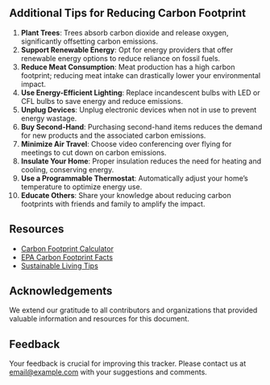 ## Additional Tips for Reducing Carbon Footprint
1. **Plant Trees**: Trees absorb carbon dioxide and release oxygen, significantly offsetting carbon emissions.
2. **Support Renewable Energy**: Opt for energy providers that offer renewable energy options to reduce reliance on fossil fuels.
3. **Reduce Meat Consumption**: Meat production has a high carbon footprint; reducing meat intake can drastically lower your environmental impact.
4. **Use Energy-Efficient Lighting**: Replace incandescent bulbs with LED or CFL bulbs to save energy and reduce emissions.
5. **Unplug Devices**: Unplug electronic devices when not in use to prevent energy wastage.
6. **Buy Second-Hand**: Purchasing second-hand items reduces the demand for new products and the associated carbon emissions.
7. **Minimize Air Travel**: Choose video conferencing over flying for meetings to cut down on carbon emissions.
8. **Insulate Your Home**: Proper insulation reduces the need for heating and cooling, conserving energy.
9. **Use a Programmable Thermostat**: Automatically adjust your home’s temperature to optimize energy use.
10. **Educate Others**: Share your knowledge about reducing carbon footprints with friends and family to amplify the impact.

## Resources
- [Carbon Footprint Calculator](https://www.carbonfootprint.com/calculator.aspx)
- [EPA Carbon Footprint Facts](https://www.epa.gov/ghgemissions/household-carbon-footprint-calculator)
- [Sustainable Living Tips](https://www.worldwildlife.org/pages/green-tips)

## Acknowledgements
We extend our gratitude to all contributors and organizations that provided valuable information and resources for this document.

## Feedback
Your feedback is crucial for improving this tracker. Please contact us at [email@example.com](mailto:email@example.com) with your suggestions and comments.
